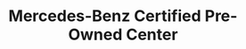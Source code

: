 ---
title: "Mercedes-Benz Certified Pre-Owned Center"
url: /north-olmsted/mercedes-benz-certified-pre-owned-center/
shop: car
---
